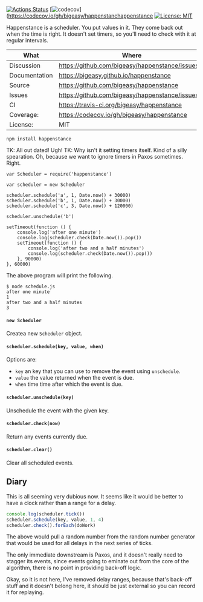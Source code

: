 [![Actions Status](https://github.com/bigeasy/happenstance/workflows/Node%20CI/badge.svg)](https://github.com/bigeasy/happenstance/actions)
[![codecov](https://codecov.io/gh/bigeasy/happenstance/branch/master/graph/badge.svg)](https://codecov.io/gh/bigeasy/happenstanchappenstance
[![License: MIT](https://img.shields.io/badge/License-MIT-yellow.svg)](https://opensource.org/licenses/MIT)

Happenstance is a scheduler. You put values in it. They come back out when the
time is right. It doesn't set timers, so you'll need to check with it at regular
intervals.

| What          | Where                                             |
| --- | --- |
| Discussion    | https://github.com/bigeasy/happenstance/issues/1  |
| Documentation | https://bigeasy.github.io/happenstance            |
| Source        | https://github.com/bigeasy/happenstance           |
| Issues        | https://github.com/bigeasy/happenstance/issues    |
| CI            | https://travis-ci.org/bigeasy/happenstance        |
| Coverage:     | https://codecov.io/gh/bigeasy/happenstance        |
| License:      | MIT                                               |


```
npm install happenstance
```

TK: All out dated! Ugh!
TK: Why isn't it setting timers itself. Kind of a silly spearation. Oh, because
we want to ignore timers in Paxos sometimes. Right.


```
var Scheduler = require('happenstance')

var scheduler = new Scheduler

scheduler.schedule('a', 1, Date.now() + 30000)
scheduler.schedule('b', 1, Date.now() + 30000)
scheduler.schedule('c', 3, Date.now() + 120000)

scheduler.unschedule('b')

setTimeout(function () {
    console.log('after one minute')
    console.log(scheduler.check(Date.now()).pop())
    setTimeout(function () {
        console.log('after two and a half minutes')
        console.log(scheduler.check(Date.now()).pop())
    }, 90000)
}, 60000)
```

The above program will print the following.

```
$ node schedule.js
after one minute
1
after two and a half minutes
3
```

#### `new Scheduler`

Createa  new `Scheduler` object.

#### `scheduler.schedule(key, value, when)`

Options are:

 * `key` an key that you can use to remove the event using `unschedule`.
 * `value` the value returned when the event is due.
 * `when` time time after which the event is due.

#### `scheduler.unschedule(key)`

Unschedule the event with the given key.

#### `scheduler.check(now)`

Return any events currently due.

#### `scheduler.clear()`

Clear all scheduled events.

## Diary

This is all seeming very dubious now. It seems like it would be better to have a
clock rather than a range for a delay.

```javascript
console.log(scheduler.tick())
scheduler.schedule(key, value, 1, 4)
scheduler.check().forEach(doWork)
```

The above would pull a random number from the random number generator that would
be used for all delays in the next series of ticks.

The only immediate downstream is Paxos, and it doesn't really need to stagger
its events, since events going to eminate out from the core of the algorithm,
there is no point in providing back-off logic.

Okay, so it is not here, I've removed delay ranges, because that's back-off
stuff and it doesn't belong here, it should be just external so you can record
it for replaying.
